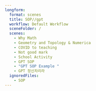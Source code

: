 ```yaml
---
longform:
  format: scenes
  title: SOP//gpt
  workflow: Default Workflow
  sceneFolder: /
  scenes:
    - Why Math
    - Geometry and Topology & Numerica
    - COVID to teaching
    - Not good mark
    - School Activity
    - GPT SOP
    - "GPT SOP Example "
    - GPT 정신차리라
  ignoredFiles:
    - SOP
---
```

